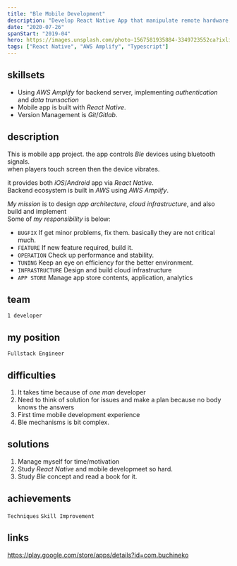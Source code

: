 ```yaml
---
title: "Ble Mobile Development"
description: "Develop React Native App that manipulate remote hardware device via BLE connection."
date: "2020-07-26"
spanStart: "2019-04"
hero: https://images.unsplash.com/photo-1567581935884-3349723552ca?ixlib=rb-1.2.1&ixid=eyJhcHBfaWQiOjEyMDd9&auto=format&fit=crop&w=1267&q=80
tags: ["React Native", "AWS Amplify", "Typescript"]
---
```


## skillsets

- Using _AWS Amplify_ for backend server, implementing _authentication_ and _data trunsaction_
- Mobile app is built with _React Native_.
- Version Management is _Git_/_Gitlab_.

## description

This is mobile app project. the app controls _Ble_ devices using bluetooth signals.  
when players touch screen then the device vibrates.

it provides both _iOS_/_Android_ app via _React Native_.  
Backend ecosystem is built in _AWS_ using _AWS Amplify_.

_My mission_ is to design _app architecture_, _cloud infrastructure_, and also build and implement  
Some of _my responsibility_ is below:

- `BUGFIX` If get minor problems, fix them. basically they are not critical much.
- `FEATURE` If new feature required, build it.
- `OPERATION` Check up performance and stability.
- `TUNING` Keep an eye on efficiency for the better environment.
- `INFRASTRUCTURE` Design and build cloud infrastructure
- `APP STORE` Manage app store contents, application, analytics

## team

`1 developer`

## my position

`Fullstack Engineer`

## difficulties

1. It takes time because of _one man_ developer
2. Need to think of solution for issues and make a plan because no body knows the answers
3. First time mobile development experience
4. Ble mechanisms is bit complex.

## solutions

1. Manage myself for time/motivation
2. Study _React Native_ and mobile developmeet so hard.
3. Study _Ble_ concept and read a book for it.

## achievements

`Techniques` `Skill Improvement`

## links

https://play.google.com/store/apps/details?id=com.buchineko
